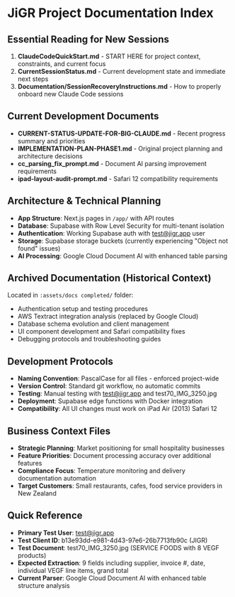 # JiGR Project Documentation Index

## Essential Reading for New Sessions
1. **ClaudeCodeQuickStart.md** - START HERE for project context, constraints, and current focus
2. **CurrentSessionStatus.md** - Current development state and immediate next steps
3. **Documentation/SessionRecoveryInstructions.md** - How to properly onboard new Claude Code sessions

## Current Development Documents
- **CURRENT-STATUS-UPDATE-FOR-BIG-CLAUDE.md** - Recent progress summary and priorities
- **IMPLEMENTATION-PLAN-PHASE1.md** - Original project planning and architecture decisions
- **cc_parsing_fix_prompt.md** - Document AI parsing improvement requirements
- **ipad-layout-audit-prompt.md** - Safari 12 compatibility requirements

## Architecture & Technical Planning
- **App Structure**: Next.js pages in `/app/` with API routes
- **Database**: Supabase with Row Level Security for multi-tenant isolation
- **Authentication**: Working Supabase auth with test@jigr.app user
- **Storage**: Supabase storage buckets (currently experiencing "Object not found" issues)
- **AI Processing**: Google Cloud Document AI with enhanced table parsing

## Archived Documentation (Historical Context)
Located in `:assets/docs completed/` folder:
- Authentication setup and testing procedures
- AWS Textract integration analysis (replaced by Google Cloud)
- Database schema evolution and client management
- UI component development and Safari compatibility fixes
- Debugging protocols and troubleshooting guides

## Development Protocols
- **Naming Convention**: PascalCase for all files - enforced project-wide
- **Version Control**: Standard git workflow, no automatic commits
- **Testing**: Manual testing with test@jigr.app and test70_IMG_3250.jpg
- **Deployment**: Supabase edge functions with Docker integration
- **Compatibility**: All UI changes must work on iPad Air (2013) Safari 12

## Business Context Files
- **Strategic Planning**: Market positioning for small hospitality businesses
- **Feature Priorities**: Document processing accuracy over additional features
- **Compliance Focus**: Temperature monitoring and delivery documentation automation
- **Target Customers**: Small restaurants, cafes, food service providers in New Zealand

## Quick Reference
- **Primary Test User**: test@jigr.app
- **Test Client ID**: b13e93dd-e981-4d43-97e6-26b7713fb90c (JIGR)
- **Test Document**: test70_IMG_3250.jpg (SERVICE FOODS with 8 VEGF products)
- **Expected Extraction**: 9 fields including supplier, invoice #, date, individual VEGF line items, grand total
- **Current Parser**: Google Cloud Document AI with enhanced table structure analysis